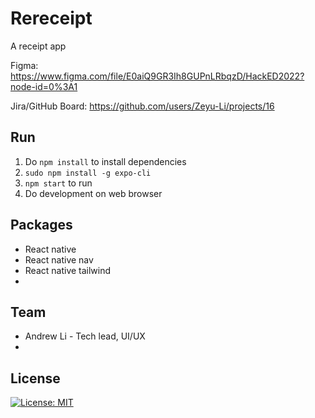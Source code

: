 # Rereceipt

A receipt app

Figma: https://www.figma.com/file/E0aiQ9GR3Ih8GUPnLRbqzD/HackED2022?node-id=0%3A1

Jira/GitHub Board: https://github.com/users/Zeyu-Li/projects/16

## Run

1. Do `npm install` to install dependencies
2. `sudo npm install -g expo-cli`
3. `npm start` to run
4. Do development on web browser



## Packages

* React native
* React native nav
* React native tailwind
* 

## Team

* Andrew Li - Tech lead, UI/UX
* 



## License

[![License: MIT](https://img.shields.io/badge/License-MIT-blue.svg)](https://opensource.org/licenses/MIT) 

